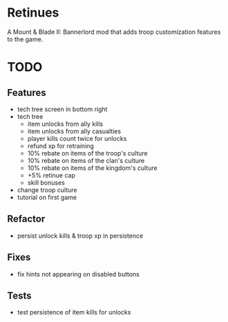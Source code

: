 # Retinues

A Mount & Blade II: Bannerlord mod that adds troop customization features to the game.

# TODO

## Features

- tech tree screen in bottom right
- tech tree
    - item unlocks from ally kills
    - item unlocks from ally casualties
    - player kills count twice for unlocks
    - refund xp for retraining
    - 10% rebate on items of the troop's culture
    - 10% rebate on items of the clan's culture
    - 10% rebate on items of the kingdom's culture
    - +5% retinue cap
    - skill bonuses
- change troop culture
- tutorial on first game

## Refactor

- persist unlock kills & troop xp in persistence

## Fixes

- fix hints not appearing on disabled buttons

## Tests

- test persistence of item kills for unlocks
